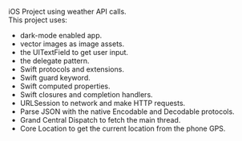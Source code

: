 iOS Project using weather API calls.  
This project uses:  

* dark-mode enabled app.
* vector images as image assets.
* the UITextField to get user input. 
* the delegate pattern.
* Swift protocols and extensions. 
* Swift guard keyword. 
* Swift computed properties.
* Swift closures and completion handlers.
* URLSession to network and make HTTP requests.
* Parse JSON with the native Encodable and Decodable protocols. 
* Grand Central Dispatch to fetch the main thread.
* Core Location to get the current location from the phone GPS. 

